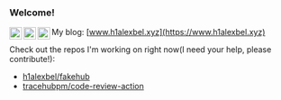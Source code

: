 ### Welcome!

[<img align="left" alt="h1alexbel | Telegram" width="22px" src="https://cdn.jsdelivr.net/npm/simple-icons@3.13.0/icons/telegram.svg" />](https://t.me/h1alexbel)
[<img align="left" alt="h1alexbel | Gmail" width="22px" src="https://cdn.jsdelivr.net/npm/simple-icons@v3/icons/gmail.svg" />](mailto:aliaksei.bialiauski@hey.com)
[<img align="left" alt="h1alexbel | LinkedIn" width="22px" src="https://cdn.jsdelivr.net/npm/simple-icons@v3/icons/linkedin.svg" />](https://www.linkedin.com/in/h1alexbel)
My blog: [www.h1alexbel.xyz](https://www.h1alexbel.xyz)
<br>

Check out the repos I'm working on right now(I need your help, please contribute!):
  - [h1alexbel/fakehub](https://github.com/h1alexbel/fakehub)
  - [tracehubpm/code-review-action](https://github.com/tracehubpm/code-review-action)
